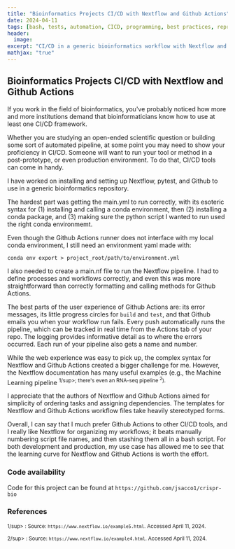 ```yaml
---
title: "Bioinformatics Projects CI/CD with Nextflow and Github Actions"
date: 2024-04-11
tags: [bash, tests, automation, CICD, programming, best practices, reproducibility, research, methods, data management, project management, version control, Github, bioinformatics, open-source, Nextflow, tools, productivity]
header:
  image: 
excerpt: "CI/CD in a generic bioinformatics workflow with Nextflow and Github Actions"
mathjax: "true"
---
```


## Bioinformatics Projects CI/CD with Nextflow and Github Actions

If you work in the field of bioinformatics, you've probably noticed how more and more institutions demand that bioinformaticians know how to use at least one CI/CD framework. 

Whether you are studying an open-ended scientific question or building some sort of automated pipeline, at some point you may need to show your proficiency in CI/CD. Someone will want to run your tool or method in a post-prototype, or even production environment. To do that, CI/CD tools can come in handy. 

I have worked on installing and setting up Nextflow, pytest, and Github to use in a generic bioinformatics repository. 

The hardest part was getting the main.yml to run correctly, with its esoteric syntax for (1) installing and calling a conda environment, then (2) installing a conda package, and (3) making sure the python script I wanted to run used the right conda environmemt.

Even though the Github Actions runner does not interface with my local conda environment, I still need an environment yaml made with:

`conda env export > project_root/path/to/environment.yml`

I also needed to create a main.nf file to run the Nextflow pipeline. I had to define processes and workflows correctly, and even this was more straightforward than correctly formatting and calling methods for Github Actions.

The best parts of the user experience of Github Actions are: its error messages, its little progress circles for `build` and `test`, and that Github emails you when your workflow run fails. Every push automatically runs the pipeline, which can be tracked in real time from the Actions tab of your repo. The logging provides informative detail as to where the errors occurred. Each run of your pipeline also gets a name and number. 

While the web experience was easy to pick up, the complex syntax for Nextflow and Github Actions created a bigger challenge for me. However, the Nextflow documentation has many useful examples (e.g., the Machine Learning pipeline <sup>1/sup>; there's even an RNA-seq pipeline <sup>2</sup>).  

I appreciate that the authors of Nextflow and Github Actions aimed for simplicity of ordering tasks and assigning dependencies. The templates for Nextflow and Github Actions workflow files take heavily stereotyped forms. 

Overall, I can say that I much prefer Github Actions to other CI/CD tools, and I really like Nextflow for organizing my workflows; it beats manually numbering script file names, and then stashing them all in a bash script. For both development and production, my use case has allowed me to see that the learning curve for Nextflow and Github Actions is worth the effort. 

### Code availability
Code for this project can be found at `https://github.com/jsacco1/crispr-bio`

### References
<sup>1/sup> : Source: `https://www.nextflow.io/example5.html`. Accessed April 11, 2024.

<sup>2/sup> : Source: `https://www.nextflow.io/example4.html`. Accessed April 11, 2024.